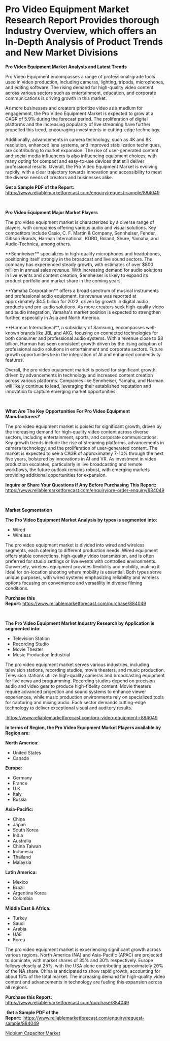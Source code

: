 <p><h1>Pro Video Equipment Market Research Report Provides thorough Industry Overview, which offers an In-Depth Analysis of Product Trends and New Market Divisions</h1></p><p><strong>Pro Video Equipment Market Analysis and Latest Trends</strong></p>
<p><p>Pro Video Equipment encompasses a range of professional-grade tools used in video production, including cameras, lighting, tripods, microphones, and editing software. The rising demand for high-quality video content across various sectors such as entertainment, education, and corporate communications is driving growth in this market. </p><p>As more businesses and creators prioritize video as a medium for engagement, the Pro Video Equipment Market is expected to grow at a CAGR of 5.9% during the forecast period. The proliferation of digital platforms and the increasing popularity of live streaming have further propelled this trend, encouraging investments in cutting-edge technology. </p><p>Additionally, advancements in camera technology, such as 4K and 8K resolution, enhanced lens systems, and improved stabilization techniques, are contributing to market expansion. The rise of user-generated content and social media influencers is also influencing equipment choices, with many opting for compact and easy-to-use devices that still deliver professional results. Overall, the Pro Video Equipment Market is evolving rapidly, with a clear trajectory towards innovation and accessibility to meet the diverse needs of creators and businesses alike.</p></p>
<p><strong>Get a Sample PDF of the Report:&nbsp;</strong> <a href="https://www.reliablemarketforecast.com/enquiry/request-sample/884049?utm_campaign=2439&utm_medium=2&utm_source=Github&utm_content=ia&utm_term=06042025&utm_id=pro-video-equipment">https://www.reliablemarketforecast.com/enquiry/request-sample/884049</a></p>
<p>&nbsp;</p>
<p><strong>Pro Video Equipment Major Market Players</strong></p>
<p><p>The pro video equipment market is characterized by a diverse range of players, with companies offering various audio and visual solutions. Key competitors include Casio, C. F. Martin & Company, Sennheiser, Fender, Gibson Brands, Harman International, KORG, Roland, Shure, Yamaha, and Audio-Technica, among others.</p><p>**Sennheiser** specializes in high-quality microphones and headphones, positioning itself strongly in the broadcast and live sound sectors. The company has experienced steady growth, with estimates of over $800 million in annual sales revenue. With increasing demand for audio solutions in live events and content creation, Sennheiser is likely to expand its product portfolio and market share in the coming years.</p><p>**Yamaha Corporation** offers a broad spectrum of musical instruments and professional audio equipment. Its revenue was reported at approximately $4.5 billion for 2022, driven by growth in digital audio products and pro-audio solutions. As more creators seek high-quality video and audio integration, Yamaha's market position is expected to strengthen further, especially in Asia and North America.</p><p>**Harman International**, a subsidiary of Samsung, encompasses well-known brands like JBL and AKG, focusing on connected technologies for both consumer and professional audio systems. With a revenue close to $8 billion, Harman has seen consistent growth driven by the rising adoption of professional audio solutions in entertainment and corporate sectors. Future growth opportunities lie in the integration of AI and enhanced connectivity features.</p><p>Overall, the pro video equipment market is poised for significant growth, driven by advancements in technology and increased content creation across various platforms. Companies like Sennheiser, Yamaha, and Harman will likely continue to lead, leveraging their established reputation and innovation to capture emerging market opportunities.</p></p>
<p>&nbsp;</p>
<p><strong>What Are The Key Opportunities For Pro Video Equipment Manufacturers?</strong></p>
<p><p>The pro video equipment market is poised for significant growth, driven by the increasing demand for high-quality video content across diverse sectors, including entertainment, sports, and corporate communications. Key growth trends include the rise of streaming platforms, advancements in camera technology, and the proliferation of user-generated content. The market is expected to see a CAGR of approximately 7-10% through the next five years, bolstered by innovations in AI and VR. As investment in video production escalates, particularly in live broadcasting and remote workflows, the future outlook remains robust, with emerging markets providing additional opportunities for expansion.</p></p>
<p><strong>Inquire or Share Your Questions If Any Before Purchasing This Report:</strong> <a href="https://www.reliablemarketforecast.com/enquiry/pre-order-enquiry/884049?utm_campaign=2439&utm_medium=2&utm_source=Github&utm_content=ia&utm_term=06042025&utm_id=pro-video-equipment">https://www.reliablemarketforecast.com/enquiry/pre-order-enquiry/884049</a></p>
<p>&nbsp;</p>
<p><strong>Market Segmentation</strong></p>
<p><strong>The Pro Video Equipment Market Analysis by types is segmented into:</strong></p>
<p><ul><li>Wired</li><li>Wireless</li></ul></p>
<p><p>The pro video equipment market is divided into wired and wireless segments, each catering to different production needs. Wired equipment offers stable connections, high-quality video transmission, and is often preferred for studio settings or live events with controlled environments. Conversely, wireless equipment provides flexibility and mobility, making it ideal for on-location shooting where mobility is essential. Both types serve unique purposes, with wired systems emphasizing reliability and wireless options focusing on convenience and versatility in diverse filming conditions.</p></p>
<p><strong>Purchase this Report:&nbsp;</strong><a href="https://www.reliablemarketforecast.com/purchase/884049?utm_campaign=2439&utm_medium=2&utm_source=Github&utm_content=ia&utm_term=06042025&utm_id=pro-video-equipment">https://www.reliablemarketforecast.com/purchase/884049</a></p>
<p>&nbsp;</p>
<p><strong>The Pro Video Equipment Market Industry Research by Application is segmented into:</strong></p>
<p><ul><li>Television Station</li><li>Recording Studio</li><li>Movie Theater</li><li>Music Production Industrial</li></ul></p>
<p><p>The pro video equipment market serves various industries, including television stations, recording studios, movie theaters, and music production. Television stations utilize high-quality cameras and broadcasting equipment for live news and programming. Recording studios depend on precision audio and video gear to produce high-fidelity content. Movie theaters require advanced projection and sound systems to enhance viewer experiences, while music production environments rely on specialized tools for capturing and mixing audio. Each sector demands cutting-edge technology to deliver exceptional visual and auditory results.</p></p>
<p><a href="https://www.reliablemarketforecast.com/pro-video-equipment-r884049?utm_campaign=2439&utm_medium=2&utm_source=Github&utm_content=ia&utm_term=06042025&utm_id=pro-video-equipment">&nbsp;https://www.reliablemarketforecast.com/pro-video-equipment-r884049</a></p>
<p><strong>In terms of Region, the Pro Video Equipment Market Players available by Region are:</strong></p>
<p>
    <p> <strong> North America: </strong>
        <ul>
            <li>United States</li>
            <li>Canada</li>
        </ul>
        </p> 
    <p> <strong> Europe: </strong>
        <ul>
            <li>Germany</li>
            <li>France</li>
            <li>U.K.</li>
            <li>Italy</li>
            <li>Russia</li>
        </ul>
        </p> 
    <p> <strong> Asia-Pacific: </strong>
        <ul>
            <li>China</li>
            <li>Japan</li>
            <li>South Korea</li>
            <li>India</li>
            <li>Australia</li>
            <li>China Taiwan</li>
            <li>Indonesia</li>
            <li>Thailand</li>
            <li>Malaysia</li>
        </ul>
        </p> 
    <p> <strong> Latin America: </strong>
        <ul>
            <li>Mexico</li>
            <li>Brazil</li>
            <li>Argentina Korea</li>
            <li>Colombia</li>
        </ul>
        </p> 
    <p> <strong> Middle East & Africa: </strong>
        <ul>
            <li>Turkey</li>
            <li>Saudi</li>
            <li>Arabia</li>
            <li>UAE</li>
            <li>Korea</li>
        </ul>
    </p>
    </p>
<p><p>The pro video equipment market is experiencing significant growth across various regions. North America (NA) and Asia-Pacific (APAC) are projected to dominate, with market shares of 35% and 30% respectively. Europe follows closely at 25%, with the USA alone contributing approximately 20% of the NA share. China is anticipated to show rapid growth, accounting for about 15% of the total market. The increasing demand for high-quality video content and advancements in technology are fueling this expansion across all regions.</p></p>
<p><strong>Purchase this Report: </strong><a href="https://www.reliablemarketforecast.com/purchase/884049?utm_campaign=2439&utm_medium=2&utm_source=Github&utm_content=ia&utm_term=06042025&utm_id=pro-video-equipment">https://www.reliablemarketforecast.com/purchase/884049</a></p>
<p>&nbsp;<strong>Get a Sample PDF of the Report:&nbsp;&nbsp;</strong><a href="https://www.reliablemarketforecast.com/enquiry/request-sample/884049?utm_campaign=2439&utm_medium=2&utm_source=Github&utm_content=ia&utm_term=06042025&utm_id=pro-video-equipment">https://www.reliablemarketforecast.com/enquiry/request-sample/884049</a></p>
<p><strong></strong></p>
<p><p><a href="https://github.com/kathiestrine5ty/Market-Research-Report-List-2/blob/main/niobium-capacitor-market.md?utm_campaign=2439&utm_medium=2&utm_source=Github&utm_content=ia&utm_term=06042025&utm_id=pro-video-equipment">Niobium Capacitor Market</a></p></p>
